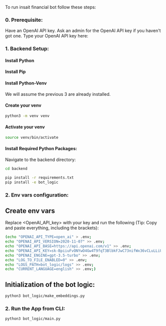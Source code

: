 
To run insait financial bot follow these steps:

### 0. **Prerequisite:**
Have an OpenAI API key. Ask an admin for the OpenAI API key if you haven't got one.
Type your OpenAI API key here:

### 1. **Backend Setup:**

#### Install Python
#### Install Pip
#### Install Python-Venv
We will assume the previous 3 are already installed.


#### Create your venv

  ```bash
  python3 -m venv venv
  ```

#### Activate your venv

  ```bash
  source venv/bin/activate
  ```

#### Install Required Python Packages:
 Navigate to the backend directory:

  ```bash
  cd backend
  ```

  ```bash
  pip install -r requirements.txt
  pip install -e bot_logic
  ```

### 2. **Env vars configuration:**

## Create env vars

Replace <OpenAI_API_key> with your key and run the following (Tip: Copy and paste everything, including the brackets):

  ```bash
  (echo "OPENAI_API_TYPE=open_ai" > .env;
  echo "OPENAI_API_VERSION=2020-11-07" >> .env;
  echo "OPENAI_API_BASE=https://api.openai.com/v1" >> .env;
  echo "OPENAI_API_KEY=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" >> .env;
  echo "OPENAI_ENGINE=gpt-3.5-turbo" >> .env;
  echo "LOG_TO_FILE_ENABLED=0" >> .env;
  echo "LOGS_PATH=bot_logic/logs" >> .env;
  echo "CURRENT_LANGUAGE=english" >> .env;)
  ```

 ## Initialization of the bot logic:

  ```bash
  python3 bot_logic/make_embeddings.py
  ```

### 2. **Run the App from CLI:**

  ```bash
  python3 bot_logic/main.py
  ```
